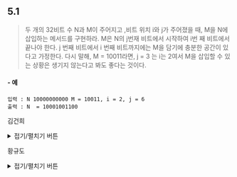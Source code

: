 ## 5.1 

> 두 개의 32비트 수 N과 M이 주어지고 ,비트 위치 i와 j가 주어졌을 때, M을 N에 삽입하는 메서드를 구현하라. M은 N의 j번재 비트에서 시작하여 i번
> 째 비트에서 끝나야 한다. j 번째 비트에서 i 번째 비트까지에는 M을 담기에 충분한 공간이 있다고 가정한다. 다시 말해, M = 10011라면, 
> j = 3 는 i는 2여서 M을 삽입할 수 있는 상황은 생기지 않는다고 봐도 좋다는 것이다.

#### - 예
```
입력 : N 10000000000 M = 10011, i = 2, j = 6
출력 : N  = 10001001100
```

김건희

<details>
<summary>접기/펼치기 버튼</summary>

``` c

#include <stdio.h>

int makeBit(int n, int m, int i, int j){
  int ones = ~0;

  int left = ones << (j + 1);
  int right = ((1 << i) -1);

  int mask = left | right;

  int result = n & mask;
  m = m << i;

  return result | m;
}

int main(void) {
  int result = makeBit(1024, 19, 2, 6);
  for (int i = 10; i >= 0; --i) { //8자리 숫자까지 나타냄
        int temp = result >> i & 1;
        printf("%d", temp);
  }

}


```

</details>
  
황규도
<details> 
<summary>접기/펼치기 버튼</summary>
  
``` python

def solve(N, M, i, j):
    mask = ((2 ** j) - 1) - ((2 ** i) - 1)
    return (N & ~mask) | (M << i)

def toBinary(N):
    if N == 0: return ""
    else: return printBinary(N//2) + str(N % 2)
    
```


```python
toBinary(solve(1024, 19, 2, 6))
```

    '10001001100'

  
</details>
